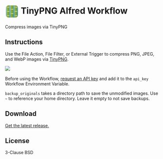 # <img src='Workflow/icon.png' width='45' align='center' alt='icon'> TinyPNG Alfred Workflow

Compress images via TinyPNG

## Instructions

Use the File Action, File Filter, or External Trigger to compress PNG, JPEG, and WebP images via [TinyPNG](https://tinypng.com/).

![](https://i.imgur.com/mlX713P.png)

Before using the Workflow, [request an API key](https://tinypng.com/developers) and add it to the `api_key` Workflow Environment Variable.

`backup_originals` takes a directory path to save the unmodified images. Use `~` to reference your home directory. Leave it empty to not save backups.

## Download

[Get the latest release.](https://github.com/alfredapp/tinypng-workflow/releases/latest/download/TinyPNG.alfredworkflow)

## License

3-Clause BSD
